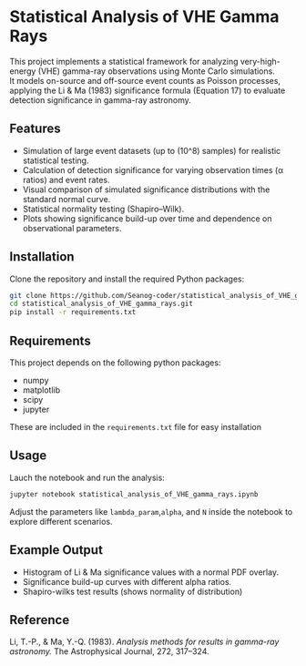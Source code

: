 # Statistical Analysis of VHE Gamma Rays

This project implements a statistical framework for analyzing very-high-energy (VHE) gamma-ray observations using Monte Carlo simulations.  
It models on-source and off-source event counts as Poisson processes, applying the Li & Ma (1983) significance formula (Equation 17) to evaluate detection significance in gamma-ray astronomy.

## Features
- Simulation of large event datasets (up to \(10^8\) samples) for realistic statistical testing.
- Calculation of detection significance for varying observation times (α ratios) and event rates.
- Visual comparison of simulated significance distributions with the standard normal curve.
- Statistical normality testing (Shapiro–Wilk).
- Plots showing significance build-up over time and dependence on observational parameters.

## Installation
Clone the repository and install the required Python packages:

```bash
git clone https://github.com/Seanog-coder/statistical_analysis_of_VHE_gamma_rays.git
cd statistical_analysis_of_VHE_gamma_rays.git
pip install -r requirements.txt
```
## Requirements
This project depends on the following python packages:
- numpy
- matplotlib
- scipy
- jupyter

These are included in the `requirements.txt` file for easy installation

## Usage
Lauch the notebook and run the analysis:

```bash
jupyter notebook statistical_analysis_of_VHE_gamma_rays.ipynb
```
Adjust the parameters like `lambda_param`,`alpha`, and `N` inside the notebook to explore different scenarios.

## Example Output
- Histogram of Li & Ma significance values with a normal PDF overlay.
- Significance build-up curves with different alpha ratios.
- Shapiro-wilks test results (shows normality of distribution)

## Reference
Li, T.-P., & Ma, Y.-Q. (1983). _Analysis methods for results in gamma-ray astronomy._
The Astrophysical Journal, 272, 317–324.
